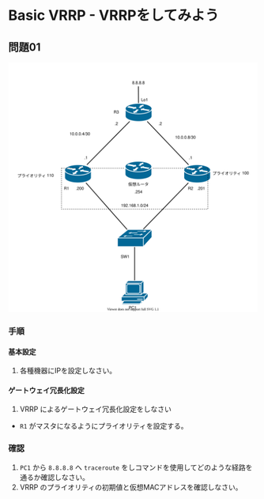 # Basic VRRP - VRRPをしてみよう

## 問題01

![](fig/basic_vrrp01_prob01.drawio.svg)

### 手順

#### 基本設定

1. 各種機器にIPを設定しなさい。

#### ゲートウェイ冗長化設定

1. VRRP によるゲートウェイ冗長化設定をしなさい
  * `R1` がマスタになるようにプライオリティを設定する。

### 確認

1. `PC1` から `8.8.8.8` へ `traceroute` をしコマンドを使用してどのような経路を通るか確認しなさい。
2. VRRP のプライオリティの初期値と仮想MACアドレスを確認しなさい。